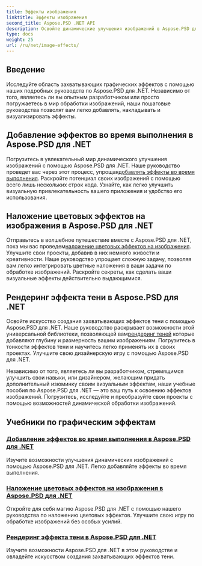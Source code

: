 ```yaml
---
title: Эффекты изображения
linktitle: Эффекты изображения
second_title: Aspose.PSD .NET API
description: Освойте динамические улучшения изображений в Aspose.PSD для .NET. Усовершенствуйте обработку изображений с помощью руководств по добавлению, наложению и рендерингу потрясающих эффектов во время выполнения.
type: docs
weight: 25
url: /ru/net/image-effects/
---
```


## Введение

Исследуйте область захватывающих графических эффектов с помощью наших подробных руководств по Aspose.PSD для .NET. Независимо от того, являетесь ли вы опытным разработчиком или просто погружаетесь в мир обработки изображений, наши пошаговые руководства позволят вам легко добавлять, накладывать и визуализировать эффекты.

## Добавление эффектов во время выполнения в Aspose.PSD для .NET

 Погрузитесь в увлекательный мир динамического улучшения изображений с помощью Aspose.PSD для .NET. Наше руководство проведет вас через этот процесс, упрощая[добавлять эффекты во время выполнения](./add-effect-runtime/). Раскройте потенциал своих изображений с помощью всего лишь нескольких строк кода. Узнайте, как легко улучшить визуальную привлекательность вашего приложения и удобство его использования.

## Наложение цветовых эффектов на изображения в Aspose.PSD для .NET

Отправьтесь в волшебное путешествие вместе с Aspose.PSD для .NET, пока мы вас проведем[наложение цветовых эффектов на изображения](./overlay-color-effect/). Улучшите свои проекты, добавив в них немного живости и креативности. Наше руководство упрощает сложную задачу, позволяя вам легко интегрировать цветные наложения в ваши задачи по обработке изображений. Раскройте секреты, как сделать ваши визуальные эффекты действительно выдающимися.

## Рендеринг эффекта тени в Aspose.PSD для .NET

 Освойте искусство создания захватывающих эффектов тени с помощью Aspose.PSD для .NET. Наше руководство раскрывает возможности этой универсальной библиотеки, позволяющей вам[рендеринг теней](./render-drop-shadow/) которые добавляют глубину и размерность вашим изображениям. Погрузитесь в тонкости эффектов тени и научитесь легко применять их в своих проектах. Улучшите свою дизайнерскую игру с помощью Aspose.PSD для .NET.

Независимо от того, являетесь ли вы разработчиком, стремящимся улучшить свои навыки, или дизайнером, желающим придать дополнительный изюминку своим визуальным эффектам, наши учебные пособия по Aspose.PSD для .NET — это ваш путь к освоению эффектов изображений. Погрузитесь, исследуйте и преобразуйте свои проекты с помощью возможностей динамической обработки изображений.


## Учебники по графическим эффектам
### [Добавление эффектов во время выполнения в Aspose.PSD для .NET](./add-effect-runtime/)
Изучите возможности улучшения динамических изображений с помощью Aspose.PSD для .NET. Легко добавляйте эффекты во время выполнения.
### [Наложение цветовых эффектов на изображения в Aspose.PSD для .NET](./overlay-color-effect/)
Откройте для себя магию Aspose.PSD для .NET с помощью нашего руководства по наложению цветовых эффектов. Улучшите свою игру по обработке изображений без особых усилий.
### [Рендеринг эффекта тени в Aspose.PSD для .NET](./render-drop-shadow/)
Изучите возможности Aspose.PSD для .NET в этом руководстве и овладейте искусством создания захватывающих эффектов тени.